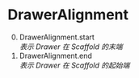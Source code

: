 # DrawerAlignment

0. DrawerAlignment.start  
   *表示 Drawer 在 Scaffold 的末端*
1. DrawerAlignment.end  
   *表示 Drawer 在 Scaffold 的起始端*
